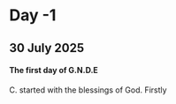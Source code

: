 # Day -1
## 30 July 2025
#### The first day of G.N.D.E
C. started with the blessings of God. Firstly 
